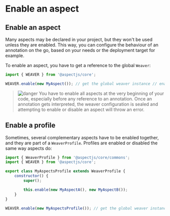 # Enable an aspect

## Enable an aspect

Many aspects may be declared in your project, but they won't be used unless they are enabled.
This way, you can configure the behaviour of an annotation on the go,
based on your needs or the deployment target for example.

To enable an aspect, you have to get a reference to the global `Weaver`:

```js
import { WEAVER } from '@aspectjs/core';

WEAVER.enable(new MyAspect()); // get the global weaver instance // enable the aspect
```

> ![danger] You have to enable all aspects at the very beginning of your code,
> especially before any reference to an annotation.
> Once an annotation gets interpreted, the weaver configuration is sealed and attempting to enable or disable an aspect will throw an error.

## Enable a profile

Sometimes, several complementary aspects have to be enabled together, and they are part of a `WeaverProfile`.
Profiles are enabled or disabled the same way aspects do:

```js
import { WeaverProfile } from '@aspectjs/core/commons';
import { WEAVER } from '@aspectjs/core';

export class MyAspectsProfile extends WeaverProfile {
    constructor() {
        super();

        this.enable(new MyAspectA(), new MyAspectB());
    }
}

WEAVER.enable(new MyAspectsProfile()); // get the global weaver instance // enable the profile
```

[info]: ../../.README/picto/12px/info.png
[danger]: ../../.README/picto/12px/danger.png
[warning]: ../../.README/picto/12px/warning.png

